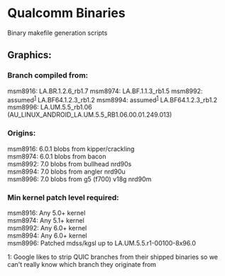 # Qualcomm Binaries
Binary makefile generation scripts

## Graphics:
### Branch compiled from:
msm8916: LA.BR.1.2.6_rb1.7
msm8974: LA.BF.1.1.3_rb1.5
msm8992: assumed<sup>[1](#googleEGL)</sup> LA.BF64.1.2.3_rb1.2
msm8994: assumed<sup>[1](#googleEGL)</sup> LA.BF64.1.2.3_rb1.2
msm8996: LA.UM.5.5_rb1.06 (AU_LINUX_ANDROID_LA.UM.5.5_RB1.06.00.01.249.013)
### Origins:
msm8916: 6.0.1 blobs from kipper/crackling  
msm8974: 6.0.1 blobs from bacon  
msm8992: 7.0 blobs from bullhead nrd90s  
msm8994: 7.0 blobs from angler nrd90u  
msm8996: 7.0 blobs from g5 (f700) v18g nrd90m  
### Min kernel patch level required:
msm8916: Any 5.0+ kernel  
msm8974: Any 5.1+ kernel  
msm8992: Any 6.0+ kernel  
msm8994: Any 6.0+ kernel  
msm8996: Patched mdss/kgsl up to LA.UM.5.5.r1-00100-8x96.0  

<a name="googleEGL">1</a>: Google likes to strip QUIC branches from their shipped binaries so we can't really know which branch they originate from
